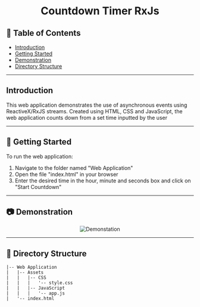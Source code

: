 <div align="center">
  <h1>Countdown Timer RxJs</h1>
</div>

<!-- Table of Contents -->

## :notebook_with_decorative_cover: Table of Contents

- [Introduction](#introduction)
- [Getting Started](#toolbox-getting-started)
- [Demonstration](#camera-screenshots)
- [Directory Structure](#file_folder-directory-structure)

---

<!-- Features -->

## Introduction

This web application demonstrates the use of asynchronous events using ReactiveX/RxJS streams. Created using HTML, CSS and JavaScript, the web application counts down from a set time inputted by the user

---

<!-- Getting Started -->

## :toolbox: Getting Started

To run the web application:

1. Navigate to the folder named "Web Application"
2. Open the file "index.html" in your browser
3. Enter the desired time in the hour, minute and seconds box and click on "Start Countdown"

---

<!-- System Design -->

## :camera: Demonstration

<div align="center"> 
    <img src="https://via.placeholder.com/500.png?text=Image+Coming+Soon" alt="Demonstation" />
</div>

---

<!-- Directory Structure -->

## :file_folder: Directory Structure

```
|-- Web Application
|   |-- Assets
|   |   |-- CSS
|   |   |   '-- style.css
|   |   |-- JavaScript
|   |   |   '-- app.js
|   '-- index.html
```
